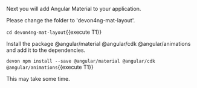 Next you will add Angular Material to your application.


Please change the folder to &#39;devon4ng-mat-layout&#39;.

`cd devon4ng-mat-layout`{{execute T1}}


Install the package @angular/material @angular/cdk @angular/animations and add it to the dependencies.

`devon npm install --save @angular/material @angular/cdk @angular/animations`{{execute T1}}


This may take some time.

